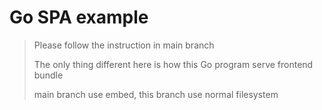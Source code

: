 # Go SPA example
> Please follow the instruction in main branch
>
> The only thing different here is how this Go program serve frontend bundle
>
> main branch use embed, this branch use normal filesystem